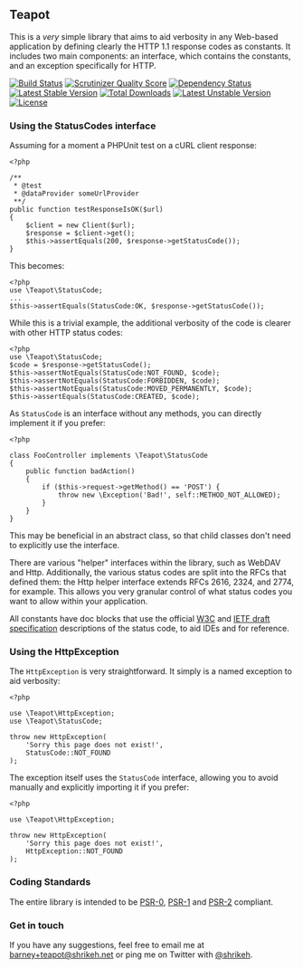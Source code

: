 ## Teapot

This is a _very_ simple library that aims to aid verbosity in any Web-based application by defining clearly the HTTP 1.1 response codes as constants. It includes two main components: an interface, which contains the constants, and an exception specifically for HTTP.

[![Build Status](https://travis-ci.org/shrikeh/teapot.png?branch=master)](https://travis-ci.org/shrikeh/teapot)
[![Scrutinizer Quality Score](https://scrutinizer-ci.com/g/shrikeh/teapot/badges/quality-score.png?s=401b84c5188e1d2397dc52931f4ccb323770f6ef)](https://scrutinizer-ci.com/g/shrikeh/teapot/)
[![Dependency Status](https://www.versioneye.com/user/projects/5314ea99ec13753e9900004b/badge.png)](https://www.versioneye.com/user/projects/5314ea99ec13753e9900004b)
[![Latest Stable Version](https://poser.pugx.org/shrikeh/teapot/v/stable.png)](https://packagist.org/packages/shrikeh/teapot) [![Total Downloads](https://poser.pugx.org/shrikeh/teapot/downloads.png)](https://packagist.org/packages/shrikeh/teapot) [![Latest Unstable Version](https://poser.pugx.org/shrikeh/teapot/v/unstable.png)](https://packagist.org/packages/shrikeh/teapot) [![License](https://poser.pugx.org/shrikeh/teapot/license.png)](https://packagist.org/packages/shrikeh/teapot)

### Using the StatusCodes interface

Assuming for a moment a PHPUnit test on a cURL client response:

    <?php

    /**
     * @test
     * @dataProvider someUrlProvider
     **/
    public function testResponseIsOK($url)
    {
        $client = new Client($url);
        $response = $client->get();
        $this->assertEquals(200, $response->getStatusCode());
    }

This becomes:

    <?php
    use \Teapot\StatusCode;
    ...
    $this->assertEquals(StatusCode:OK, $response->getStatusCode());

While this is a trivial example, the additional verbosity of the code is clearer with other HTTP status codes:

    <?php
    use \Teapot\StatusCode;
    $code = $response->getStatusCode();
    $this->assertNotEquals(StatusCode:NOT_FOUND, $code);
    $this->assertNotEquals(StatusCode:FORBIDDEN, $code);
    $this->assertNotEquals(StatusCode:MOVED_PERMANENTLY, $code);
    $this->assertEquals(StatusCode:CREATED, $code);

As `StatusCode` is an interface without any methods, you can directly implement it if you prefer:

    <?php

    class FooController implements \Teapot\StatusCode
    {
        public function badAction()
        {
            if ($this->request->getMethod() == 'POST') {
                throw new \Exception('Bad!', self::METHOD_NOT_ALLOWED);
            }
        }
    }

This may be beneficial in an abstract class, so that child classes don't need to explicitly use the interface.

There are various "helper" interfaces within the library, such as WebDAV and Http. Additionally, the various status codes are split into the RFCs that defined them: the Http helper interface extends RFCs 2616, 2324, and 2774, for example. This allows you very granular control of what status codes you want to allow within your application.

All constants have doc blocks that use the official [W3C](http://www.w3.org/Protocols/rfc2616/rfc2616-sec10.html "W3C Status Code Definitions")  and [IETF draft specification](http://tools.ietf.org/html/rfc6585 "IETF Additional HTTP Status Codes") descriptions of the status code, to aid IDEs and for reference.

### Using the HttpException

The `HttpException` is very straightforward. It simply is a named exception to aid verbosity:


    <?php

    use \Teapot\HttpException;
    use \Teapot\StatusCode;

    throw new HttpException(
        'Sorry this page does not exist!',
        StatusCode::NOT_FOUND
    );

The exception itself uses the `StatusCode` interface, allowing you to avoid manually and explicitly importing it if you prefer:

    <?php

    use \Teapot\HttpException;

    throw new HttpException(
        'Sorry this page does not exist!',
        HttpException::NOT_FOUND
    );

### Coding Standards

The entire library is intended to be [PSR-0](https://github.com/php-fig/fig-standards/blob/master/accepted/PSR-0.md "PSR-0"), [PSR-1](https://github.com/php-fig/fig-standards/blob/master/accepted/PSR-1-basic-coding-standard.md "PSR-1") and [PSR-2](https://github.com/php-fig/fig-standards/blob/master/accepted/PSR-2-coding-style-guide.md "PSR-2") compliant.

### Get in touch

If you have any suggestions, feel free to email me at barney+teapot@shrikeh.net or ping me on Twitter with [@shrikeh](https://twitter.com/shrikeh).
